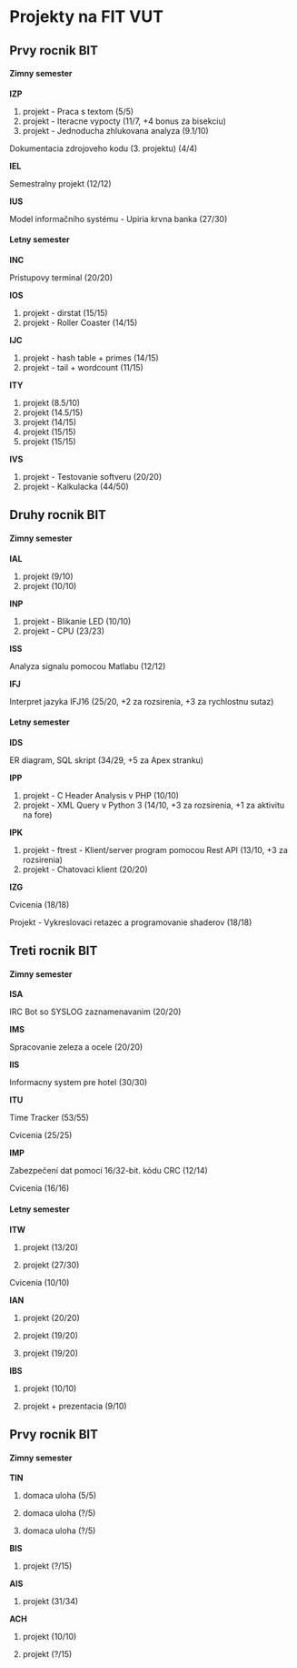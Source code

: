 # Projekty na FIT VUT

## Prvy rocnik BIT

#### Zimny semester

**IZP**

1. projekt - Praca s textom (5/5)
2. projekt - Iteracne vypocty (11/7, +4 bonus za bisekciu)
3. projekt - Jednoducha zhlukovana analyza (9.1/10)

Dokumentacia zdrojoveho kodu (3. projektu) (4/4)

**IEL**

Semestralny projekt (12/12)

**IUS**

Model informačního systému - Upiria krvna banka (27/30)

#### Letny semester

**INC**

Pristupovy terminal (20/20)

**IOS**

1. projekt - dirstat (15/15)
2. projekt - Roller Coaster (14/15)

**IJC**

1. projekt - hash table + primes (14/15)
2. projekt - tail + wordcount (11/15)

**ITY**

1. projekt (8.5/10)
2. projekt (14.5/15)
3. projekt (14/15)
4. projekt (15/15)
5. projekt (15/15)

**IVS**

1. projekt - Testovanie softveru (20/20)
2. projekt - Kalkulacka (44/50)

## Druhy rocnik BIT

#### Zimny semester

**IAL**

1. projekt (9/10)
2. projekt (10/10)

**INP**

1. projekt - Blikanie LED (10/10)
2. projekt - CPU (23/23)

**ISS**

Analyza signalu pomocou Matlabu (12/12)

**IFJ**

Interpret jazyka IFJ16 (25/20, +2 za rozsirenia, +3 za rychlostnu sutaz)


#### Letny semester

**IDS**

ER diagram, SQL skript (34/29, +5 za Apex stranku)

**IPP**

1. projekt - C Header Analysis v PHP (10/10)
2. projekt - XML Query v Python 3 (14/10, +3 za rozsirenia, +1 za aktivitu na fore)

**IPK**

1. projekt - ftrest - Klient/server program pomocou Rest API (13/10, +3 za rozsirenia)
2. projekt - Chatovaci klient (20/20)

**IZG**

Cvicenia (18/18)

Projekt - Vykreslovaci retazec a programovanie shaderov (18/18)

## Treti rocnik BIT

#### Zimny semester

**ISA**

IRC Bot so SYSLOG zaznamenavanim (20/20)

**IMS**

Spracovanie zeleza a ocele (20/20)

**IIS**

Informacny system pre hotel (30/30)

**ITU**

Time Tracker (53/55)

Cvicenia (25/25)

**IMP**

Zabezpečení dat pomocí 16/32-bit. kódu CRC (12/14)

Cvicenia (16/16)

#### Letny semester

**ITW**

1. projekt (13/20)

2. projekt (27/30)

Cvicenia (10/10)

**IAN**

1. projekt (20/20)

2. projekt (19/20)

3. projekt (19/20)

**IBS**

1. projekt (10/10)

2. projekt + prezentacia (9/10)

## Prvy rocnik BIT

#### Zimny semester

**TIN**

1. domaca uloha (5/5)

2. domaca uloha (?/5)

3. domaca uloha (?/5)

**BIS**

1. projekt (?/15)

**AIS**

1. projekt (31/34)

**ACH**

1. projekt (10/10)

2. projekt (?/15)
